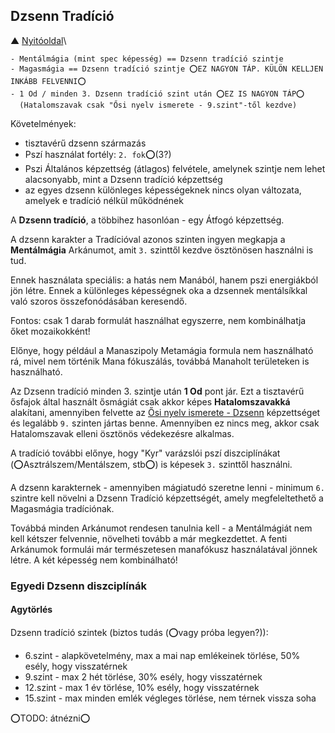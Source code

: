 ## Dzsenn Tradíció

▲ [Nyitóoldal](start.md)\

```
- Mentálmágia (mint spec képesség) == Dzsenn tradíció szintje
- Magasmágia == Dzsenn tradíció szintje ⭕EZ NAGYON TÁP. KÜLÖN KELLJEN INKÁBB FELVENNI⭕
- 1 Od / minden 3. Dzsenn tradíció szint után ⭕EZ IS NAGYON TÁP⭕
  (Hatalomszavak csak "Ősi nyelv ismerete - 9.szint"-től kezdve)
```

Követelmények:
- tisztavérű dzsenn származás
- Pszí használat fortély: `2. fok`⭕(3?)
- Pszi Általános képzettség (átlagos) felvétele, amelynek szintje nem lehet alacsonyabb, mint a Dzsenn tradíció képzettség
- az egyes dzsenn különleges képességeknek nincs olyan változata, amelyek e tradíció nélkül működnének

A **Dzsenn tradíció**, a többihez hasonlóan - egy Átfogó képzettség.

A dzsenn karakter a Tradícióval azonos szinten ingyen megkapja a **Mentálmágia** Arkánumot, amit `3.` szinttől kezdve ösztönösen használni is tud.

Ennek használata speciális: a hatás nem Manából, hanem pszi energiákból jön létre. Ennek a különleges képességnek oka a dzsennek mentálsíkkal való szoros összefonódásában keresendő.

Fontos: csak 1 darab formulát használhat egyszerre, nem kombinálhatja őket mozaikokként!

Előnye, hogy például a Manaszipoly Metamágia formula nem használható rá, mivel nem történik Mana fókuszálás, továbbá Manaholt területeken is használható.

Az Dzsenn tradíció minden 3. szintje után **1 Od** pont jár. Ezt a tisztavérű ősfajok által használt ősmágiát csak akkor képes **Hatalomszavakká** alakítani, amennyiben felvette az [Ősi nyelv ismerete - Dzsenn](kepzettsegek/osi_nyelv_ismerete.md) képzettséget és legalább `9.` szinten jártas benne. Amennyiben ez nincs meg, akkor csak Hatalomszavak elleni ösztönös védekezésre alkalmas.

A tradíció további előnye, hogy "Kyr" varázslói pszí diszciplínákat (⭕Asztrálszem/Mentálszem, stb⭕) is képesek `3.` szinttől használni.

A dzsenn karakternek - amennyiben mágiatudó szeretne lenni - minimum `6.` szintre kell növelni a Dzsenn Tradíció képzettségét, amely megfeleltethető a Magasmágia tradíciónak.

Továbbá minden Arkánumot rendesen tanulnia kell - a Mentálmágiát nem kell kétszer felvennie, növelheti tovább a már megkezdettet. A fenti Arkánumok formulái már természetesen manafókusz használatával jönnek létre. A két képesség nem kombinálható!

### Egyedi Dzsenn diszciplínák

#### Agytörlés
Dzsenn tradíció szintek (biztos tudás (⭕vagy próba legyen?)):
- 6.szint - alapkövetelmény, max a mai nap emlékeinek törlése, 50% esély, hogy visszatérnek
- 9.szint - max 2 hét törlése, 30% esély, hogy visszatérnek
- 12.szint - max 1 év törlése, 10% esély, hogy visszatérnek
- 15.szint - max minden emlék végleges törlése, nem térnek vissza soha


⭕TODO: átnézni⭕
